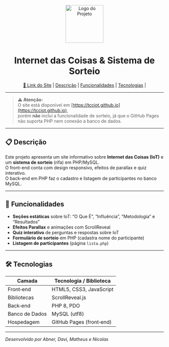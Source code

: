 
<!-- ==================================================
   Projeto IoT & Sistema de Sorteio
   README.md gerado automaticamente
================================================== -->

<p align="center">
  <img src="img/logo.svg" alt="Logo do Projeto" width="120" />
</p>

<h1 align="center">Internet das Coisas & Sistema de Sorteio</h1>

<p align="center">
  <a href="https://tcciot.github.io" target="_blank">🔗 Link do Site</a> |
   <a href="#descricao">Descrição</a> |
  <a href="#funcionalidades">Funcionalidades</a> |
  <a href="#tecnologias">Tecnologias</a> |
</p>

---

> **⚠️ Atenção:**  
> O site está disponível em [https://tcciot.github.io](https://tcciot.github.io),  
> porém **não** inclui a funcionalidade de sorteio, já que o GitHub Pages não suporta PHP nem conexão a banco de dados.  

---

## 📋 Descrição

Este projeto apresenta um site informativo sobre **Internet das Coisas (IoT)** e um **sistema de sorteio** (rifa) em PHP/MySQL.  
O front-end conta com design responsivo, efeitos de parallax e quiz interativo.  
O back-end em PHP faz o cadastro e listagem de participantes no banco MySQL.

---

## 🚀 Funcionalidades

- **Seções estáticas** sobre IoT: “O Que É”, “Influência”, “Metodologia” e “Resultados”  
- **Efeitos Parallax** e animações com ScrollReveal  
- **Quiz interativo** de perguntas e respostas sobre IoT  
- **Formulário de sorteio** em PHP (cadastra nome do participante)  
- **Listagem de participantes** (página `lista.php`)

---

## 🛠 Tecnologias

| Camada         | Tecnologia / Biblioteca      |
|----------------|------------------------------|
| Front‑end      | HTML5, CSS3, JavaScript      |
| Bibliotecas    | ScrollReveal.js              |
| Back‑end       | PHP 8, PDO                   |
| Banco de Dados | MySQL (utf8)                 |
| Hospedagem     | GitHub Pages (front‑end)     |

---

*Desenvolvido por Abner, Davi, Matheus e Nicolas*

